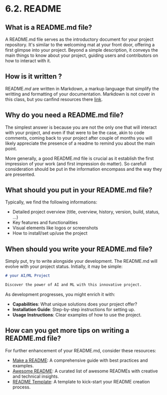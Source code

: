 # 6.2. README

## What is a README.md file?

A README.md file serves as the introductory document for your project repository.
It's similar to the welcoming mat at your front door, offering a first glimpse into your project.
Beyond a simple description, it conveys the main things to know about your project, guiding users and contributors on how to interact with it.

## How is it written ?

README.*md* are written in Markdown, a markup language that simplify the writting and formatting of your documentation. Markdown is not cover in this class, but you canfind resources there [link](https://www.markdownguide.org/).


## Why do you need a README.md file?

The simplest answer is because you are not the only one that will interact with your project, and even if that were to be the case, akin to code comments, coming back to your project after couple of months you will likely appreciate the presence of a readme to remind you about the main point.


More generally, a good README.md file is crucial as it establish the first impression of your work (and first impression do matter).
So carefull consideration should be put in the information encompass and the way they are presented.

## What should you put in your README.md file?

Typically, we find the following informations:
- Detailed project overview (title, overview, history, version, build, status, ...)
- Key features and functionalities
- Visual elements like logos or screenshots
- How to install/set up/use the project


## When should you write your README.md file?

Simply put, try to write alongside your development.
The README.md will evolve with your project status. Initially, it may be simple:

```markdown
# your AI/ML Project

Discover the power of AI and ML with this innovative project.
```

As development progresses, you might enrich it with:
- **Capabilities**: What unique solutions does your project offer?
- **Installation Guide**: Step-by-step instructions for setting up.
- **Usage Instructions**: Clear examples of how to use the project.

## How can you get more tips on writing a README.md file?

For further enhancement of your README.md, consider these resources:
- [Make a README](https://www.makeareadme.com/): A comprehensive guide with best practices and examples.
- [Awesome README](https://github.com/matiassingers/awesome-readme): A curated list of awesome READMEs with creative and technical insights.
- [README Template](https://gist.github.com/PurpleBooth/109311bb0361f32d87a2): A template to kick-start your README creation process.